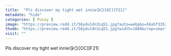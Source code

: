 ```yaml
---
title:  "Pls discover my tight wet innie😘😏[OC][F21]"
metadate: "hide"
categories: [ Pussy ]
image: "https://preview.redd.it/56yduldn3iq51.jpg?auto=webp&s=56a5f3352c4e52769d8a8397b8653cb866abc90a"
thumb: "https://preview.redd.it/56yduldn3iq51.jpg?width=1080&crop=smart&auto=webp&s=0ad2ced225b91d33ccbe08a56461f14ddbdd95e4"
visit: ""
---
```

Pls discover my tight wet innie😘😏[OC][F21]
